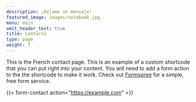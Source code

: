 ```yaml
---
description: ¡Déjame un mensaje!
featured_image: images/notebook.jpg
menu: main
omit_header_text: true
title: Contacto
type: page
weight: 7
---
```



This is the French contact page. This is an example of a custom shortcode that you can put right into your content. You will need to add a form action to the the shortcode to make it work. Check out [Formspree](https://formspree.io/) for a simple, free form service.

{{< form-contact action="https://example.com"  >}}
